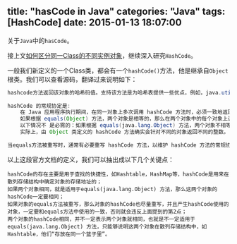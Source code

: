 title: "hasCode in Java"
categories: "Java"
tags: [HashCode]
date: 2015-01-13 18:07:00
---
关于`Java`中的`hasCode`。
<!-- more -->
接上文[如何区分同一Class的不同实例对象](http://localhost:4000/2015/01/13/%E5%A6%82%E4%BD%95%E5%8C%BA%E5%88%86%E5%90%8C%E4%B8%80Class%E7%9A%84%E4%B8%8D%E5%90%8C%E5%AE%9E%E4%BE%8B%E5%AF%B9%E8%B1%A1/)，继续深入研究`HashCode`。

一般我们新定义的一个Class类，都会有一个`hashCode()`方法，他是继承自`Object`根类。我们可以查看源码，翻译过来说明如下：
```java
hashcode方法返回该对象的哈希码值。支持该方法是为哈希表提供一些优点，例如，java.util.Hashtable 提供的哈希表。   
  
hashCode 的常规协定是: 
    在 Java 应用程序执行期间，在同一对象上多次调用 hashCode 方法时，必须一致地返回相同的整数，前提是对象上 equals 比较中所用的信息没有被修改。从某一应用程序的一次执行到同一应用程序的另一次执行，该整数无需保持一致。   
    如果根据 equals(Object) 方法，两个对象是相等的，那么在两个对象中的每个对象上调用 hashCode 方法都必须生成相同的整数结果。   
    以下情况不 是必需的：如果根据 equals(java.lang.Object) 方法，两个对象不相等，那么在两个对象中的任一对象上调用 hashCode 方法必定会生成不同的整数结果。但是，程序员应该知道，为不相等的对象生成不同整数结果可以提高哈希表的性能。   
    实际上，由 Object 类定义的 hashCode 方法确实会针对不同的对象返回不同的整数。（这一般是通过将该对象的内部地址转换成一个整数来实现的，但是 JavaTM 编程语言不需要这种实现技巧。）   
  
当equals方法被重写时，通常有必要重写 hashCode 方法，以维护 hashCode 方法的常规协定，该协定声明相等对象必须具有相等的哈希码。
```
以上这段官方文档的定义，我们可以抽出成以下几个关键点：
```
hashCode的存在主要是用于查找的快捷性，如Hashtable，HashMap等，hashCode是用来在散列存储结构中确定对象的存储地址的；
如果两个对象相同，就是适用于equals(java.lang.Object) 方法，那么这两个对象的hashCode一定要相同；
如果对象的equals方法被重写，那么对象的hashCode也尽量重写，并且产生hashCode使用的对象，一定要和equals方法中使用的一致，否则就会违反上面提到的第2点；
两个对象的hashCode相同，并不一定表示两个对象就相同，也就是不一定适用于equals(java.lang.Object) 方法，只能够说明这两个对象在散列存储结构中，如Hashtable，他们“存放在同一个篮子里”。
```